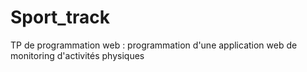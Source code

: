 # Sport_track

TP de programmation web : programmation d'une application web de monitoring d'activités physiques
